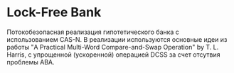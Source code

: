 # Lock-Free Bank
Потокобезопасная реализация гипотетического банка с использованием CAS-N.
В реализации используются основные идеи из работы 
"A Practical Multi-Word Compare-and-Swap Operation" by T. L. Harris,
c упрощенной (ускоренной) операцией DCSS за счет отсутвия проблемы ABA. 
